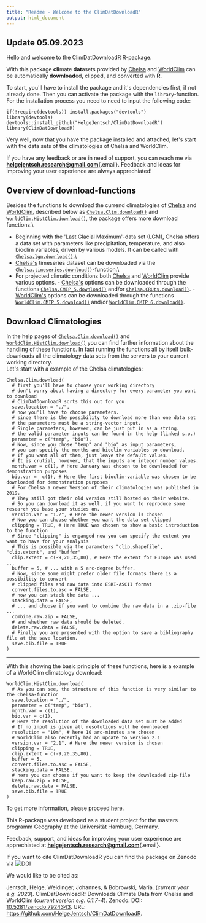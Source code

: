 ```yaml
---
title: "Readme - Welcome to the ClimDatDownloadR"
output: html_document
---
```

## Update 05.09.2023

Hello and welcome to the ClimDatDownloadR R-package.

With this package **cli**mate **dat**asets provided by [Chelsa](http://chelsa-climate.org/) and [WorldClim](https://www.worldclim.org/) can be automatically **download**ed, clipped, and converted with **R**.

To start, you'll have to install the package and it's dependencies first, if not already done. Then you can activate the package with the `library`-function.\
For the installation process you need to need to input the following code:

``` (r)
if(!require(devtools)) install.packages("devtools")
library(devtools)
devtools::install_github("HelgeJentsch/ClimDatDownloadR")
library(ClimDatDownloadR)
```

Very well, now that you have the package installed and attached, let's start with the data sets of the climatologies of Chelsa and WorldClim.

If you have any feedback or are in need of support, you can reach me via [**helgejentsch.research\@gmail.com**](mailto:helgejentsch.research@gmail.com){.email}. Feedback and ideas for improving your user experience are always apprechiated!

## Overview of download-functions

Besides the functions to download the currend climatologies of [Chelsa](http://chelsa-climate.org/) and [WorldClim](https://www.worldclim.org/), described below as [`Chelsa.Clim.download()`](./man/Chelsa.Clim.download.Rd) and [`WorldClim.HistClim.download()`](./man/WorldClim.HistClim.download.Rd), the package offers more download functions.\
- Beginning with the 'Last Glacial Maximum'-data set (LGM), Chelsa offers a data set with parameters like precipitation, temperature, and also bioclim variables, driven by various models. It can be called with [`Chelsa.lgm.download()`](./man/Chelsa.lgm.download.Rd).\
- [Chelsa's](http://chelsa-climate.org/) timeseries dataset can be downloaded via the [`Chelsa.timeseries.download()`](./man/Chelsa.timeseries.download.Rd)-function.\
- For projected climatic conditions both [Chelsa](http://chelsa-climate.org/) and [WorldClim](https://www.worldclim.org/) provide various options. - [Chelsa's](http://chelsa-climate.org/) options can be downloaded through the functions [`Chelsa.CMIP_5.download()`](./man/Chelsa.CMIP_5.download.Rd) and/or [`Chelsa.CRUts.download()`](./man/Chelsa.CRUts.download.Rd). - [WorldClim's](https://www.worldclim.org/) options can be downloaded through the functions [`WorldClim.CMIP_5.download()`](./man/WorldClim.CMIP_5.download.Rd) and/or [`WorldClim.CMIP_6.download()`](./man/WorldClim.CMIP_6.download.Rd).

## Download Climatologies

In the help pages of [`Chelsa.Clim.download()`](./man/Chelsa.Clim.download.Rd) and [`WorldClim.HistClim.download()`](./man/WorldClim.HistClim.download.Rd) you can find further information about the handling of these functions. In fact running the functions all by itself bulk-downloads all the climatology data sets from the servers to your current working directory.\
Let's start with a example of the Chelsa climatologies:

``` (r)
Chelsa.Clim.download(
  # first you'll have to choose your working directory
  # don't worry about having a directory for every parameter you want to download
  # ClimDatDownloadR sorts this out for you
  save.location = "./", 
  # now you'll have to choose parameters. 
  # since there is the possibility to download more than one data set
  # the parameters must be a string-vector input. 
  # Single parameters, however, can be just put in as a string. 
  # the valid parameter inputs can be found in the help (linked s.o.)
  parameter = c("temp", "bio"),
  # Now, since you chose "temp" and "bio" as input parameters, 
  # you can specify the months and bioclim-variables to download. 
  # If you want all of them, just leave the default values.
  # It is crutial, however, that the inputs are integer number values.
  month.var = c(1), # Here January was chosen to be downloaded for demonstration purposes
  bio.var =  c(1), # Here the first bioclim-variable was chosen to be downloaded for demonstration purposes
  # For Chelsa a newer Version of their climatologies was published in 2019.
  # They still got their old version still hosted on their website. 
  # So you can download it as well, if you want to reproduce some research you base your studies on. 
  version.var = "1.2", # Here the newer version is chosen
  # Now you can choose whether you want the data set clipped
  clipping = TRUE, # Here TRUE was chosen to show a basic introduction to the function
  # Since "clipping" is enganged now you can specify the extent you want to have for your analysis
  # This is possible via the parameters "clip.shapefile", "clip.extent", and "buffer"
  clip.extent = c(-9,20,35,80), # Here the extent for Europe was used ... 
  buffer = 5, # ... with a 5 arc-degree buffer.
  # Now, since some might prefer older file formats there is a possibility to convert 
  # clipped files and raw data into ESRI-ASCII format
  convert.files.to.asc = FALSE, 
  # now you can stack the data ...
  stacking.data = FALSE, 
  # ... and choose if you want to combine the raw data in a .zip-file ...
  combine.raw.zip = FALSE,
  # and whether raw data should be deleted.
  delete.raw.data = FALSE,
  # Finally you are presented with the option to save a bibliography file at the save location. 
  save.bib.file = TRUE
)
```

------------------------------------------------------------------------

With this showing the basic principle of these functions, here is a example of a WorldClim climatology download:

``` (r)
WorldClim.HistClim.download(
  # As you can see, the structure of this function is very similar to the Chelsa-function
  save.location = "./",
  parameter = c("temp", "bio"),
  month.var = c(1),
  bio.var = c(1),
  # Here the resolution of the downloaded data set must be added
  # If no input is given all resolutions will be downloaded
  resolution = "10m", # here 10 arc-minutes are chosen
  # WorldClim also recently had an update to version 2.1
  version.var = "2.1", # Here the newer version is chosen
  clipping = TRUE,
  clip.extent = c(-9,20,35,80),
  buffer = 5,
  convert.files.to.asc = FALSE,
  stacking.data = FALSE,
  # here you can choose if you want to keep the downloaded zip-file
  keep.raw.zip = FALSE,
  delete.raw.data = FALSE,
  save.bib.file = TRUE
)
```

To get more information, please proceed [here](./articles/ClimDatDownloadR.html).

This R-package was developed as a student project for the masters programm Geography at the Universität Hamburg, Germany.

Feedback, support, and ideas for improving your user experience are apprechiated at [**helgejentsch.research\@gmail.com**](mailto:helgejentsch.research@gmail.com){.email}.

If you want to cite ClimDatDownloadR you can find the package on Zenodo via [![DOI](https://zenodo.org/badge/DOI/10.5281/zenodo.7924343.svg)](https://doi.org/10.5281/zenodo.7924343)

We would like to be cited as:

Jentsch, Helge, Weidinger, Johannes, & Bobrowski, Maria. (*current year e.g. 2023*). ClimDatDownloadR: Downloads Climate Data from Chelsa and WorldClim (*current version e.g. 0.1.7-4*). Zenodo. DOI: [10.5281/zenodo.7924343](http://doi.org/10.5281/zenodo.7924343). URL: <https://github.com/HelgeJentsch/ClimDatDownloadR>.
